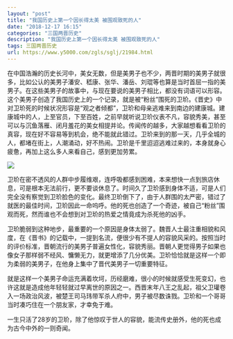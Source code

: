 ```yaml
---
layout: "post"
title: "我国历史上第一个因长得太美 被围观致死的人"
date: "2018-12-17 16:15"
categories: "三国两晋历史"
description: "我国历史上第一个因长得太美 被围观致死的人"
tags: 三国两晋历史
url: https://www.y5000.com/zgls/sglj/21984.html
---
```






在中国浩瀚的历史长河中，美女无数，但是美男子也不少，两晋时期的美男子就很多，比如公认的美男子潘安、嵇康、张华、潘岳、刘琨等也算是当时首屈一指的美男子。在这些美男子的故事中，与现在要说的美男子相比，都没有词语可以形容。这个美男子创造了我国历史上的一个记录，就是被“粉丝”围死的卫玠。《晋史》中对卫玠死的时候状况形容是“观之者倾都”，卫玠和母亲逃难来到南边的建康城。建康城中的人，上至官员，下至百姓，之前早就听说卫玠仪表不凡，容貌秀美，甚至可以与沉鱼落雁、闭月羞花的美女相提并论。传闻传的越多，大家越想看看卫玠的真容，现在好不容易等到机会，绝不能就此错过。卫玠来到的那一天，几乎全城的人，都堵在街上，人潮涌动，好不热闹。卫玠是千里迢迢逃难过来的，本身就身心疲惫，再加上这么多人来看自己，感到更加劳累。

![](https://img.y5000.com/uploads/allimg/170527/11-1F52G52955350.jpg)

卫玠在密不透风的人群中步履维艰，连呼吸都感到困难，本来想快一点到旅店休息，可是根本无法前行，更不要谈休息了。时间久了卫玠感到身体不适，可是人们完全没有察觉到卫玠脸色的变化。最终卫玠倒下了，由于人群围的太严密，错过了就医的最佳时间，卫玠因此一命呜呼。他的死也创造了一个奇迹，被自己“粉丝”围观而死，然而谁也不会想到对卫玠的热爱之情竟成为杀死他的凶手。

卫玠脆弱到这种地步，最重要的一个原因是身体太弱了。魏晋人士最注重相貌和风度，在《晋书》的记载中，一提到名流，便很少有不提人的容貌风采的。按照当时的评价标准，晋朝流行的美男子普遍女性化，容貌秀丽。晋朝人更觉得男子如果也像女子那样弱不经风、慵懒无力，就更增添了几分优美。卫玠恰恰就是这样一个即为柔弱的美男子，在他身上集中了晋代美男子一切重要特征。

就是这样一个美男子命运充满着坎坷，历经磨难，很小的时候就感受生死变幻，也许这就是造成他年轻轻就过早离世的原因之一。西晋末年八王之乱起，祖父卫瓘卷入一场政治风波，被楚王司马玮带军杀人府中，男子被尽数诛戮。卫玠和一个哥哥当时凑巧住在一个朋友家，才幸免于难。

一生只活了28岁的卫玠，除了他惊叹于世人的容貌，能流传史册外，他的死也成为古今中外的一则奇闻。
